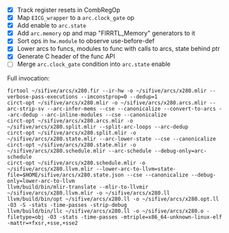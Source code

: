 - [x] Track register resets in CombRegOp
- [x] Map `EICG_wrapper` to a `arc.clock_gate` op
- [x] Add enable to `arc.state`
- [x] Add `arc.memory` op and map "FIRRTL_Memory" generators to it
- [x] Sort ops in `hw.module` to observe use-before-def
- [x] Lower arcs to funcs, modules to func with calls to arcs, state behind ptr
- [x] Generate C header of the func API
- [ ] Merge `arc.clock_gate` condition into `arc.state` enable

Full invocation:
```
firtool ~/sifive/arcs/x280.fir --ir-hw -o ~/sifive/arcs/x280.mlir --verbose-pass-executions --imconstprop=0 --dedup=1
circt-opt ~/sifive/arcs/x280.mlir -o ~/sifive/arcs/x280.arcs.mlir --arc-strip-sv --arc-infer-mems --cse --canonicalize --convert-to-arcs --arc-dedup --arc-inline-modules --cse --canonicalize
circt-opt ~/sifive/arcs/x280.arcs.mlir -o ~/sifive/arcs/x280.split.mlir --split-arc-loops --arc-dedup
circt-opt ~/sifive/arcs/x280.split.mlir -o ~/sifive/arcs/x280.state.mlir --arc-lower-state --cse --canonicalize
circt-opt ~/sifive/arcs/x280.state.mlir -o ~/sifive/arcs/x280.schedule.mlir --arc-schedule --debug-only=arc-schedule
circt-opt ~/sifive/arcs/x280.schedule.mlir -o ~/sifive/arcs/x280.llvm.mlir --lower-arc-to-llvm=state-file=$HOME/sifive/arcs/x280.state.json --cse --canonicalize --debug-only=lower-arc-to-llvm
llvm/build/bin/mlir-translate --mlir-to-llvmir ~/sifive/arcs/x280.llvm.mlir -o ~/sifive/arcs/x280.ll
llvm/build/bin/opt ~/sifive/arcs/x280.ll -o ~/sifive/arcs/x280.opt.ll -O3 -S -stats -time-passes -strip-debug
llvm/build/bin/llc ~/sifive/arcs/x280.ll -o ~/sifive/arcs/x280.o -filetype=obj -O3 -stats -time-passes -mtriple=x86_64-unknown-linux-elf -mattr=+fxsr,+sse,+sse2
```
